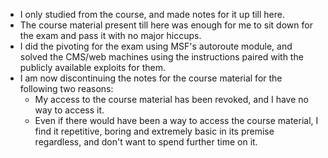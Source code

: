 - I only studied from the course, and made notes for it up till here.
- The course material present till here was enough for me to sit down for the exam and pass it with no major hiccups.
- I did the pivoting for the exam using MSF's autoroute module, and solved the CMS/web machines using the instructions paired with the publicly available exploits for them.
- I am now discontinuing the notes for the course material for the following two reasons:
	- My access to the course material has been revoked, and I have no way to access it.
	- Even if there would have been a way to access the course material, I find it repetitive, boring and extremely basic in its premise regardless, and don't want to spend further time on it.